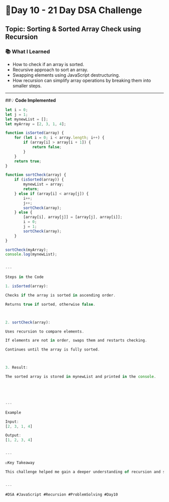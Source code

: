 # 🧠Day 10 - 21 Day DSA Challenge

## Topic: Sorting & Sorted Array Check using Recursion

### 📚 **What I Learned**
- How to check if an array is sorted.
- Recursive approach to sort an array.
- Swapping elements using JavaScript destructuring.
- How recursion can simplify array operations by breaking them into smaller steps.

---

##💡 **Code Implemented**

```javascript
let i = 0;
let j = 1;
let mynewList = [];
let myArray = [2, 3, 1, 4];

function isSorted(array) {
    for (let i = 0; i < array.length; i++) {
        if (array[i] > array[i + 1]) {
            return false;
        }
    }
    return true;
}

function sortCheck(array) {
    if (isSorted(array)) {
        mynewList = array;
        return;
    } else if (array[i] < array[j]) {
        i++;
        j++;
        sortCheck(array);
    } else {
        [array[i], array[j]] = [array[j], array[i]];
        i = 0;
        j = 1;
        sortCheck(array);
    }
}

sortCheck(myArray);
console.log(mynewList);


---

Steps in the Code

1. isSorted(array):

Checks if the array is sorted in ascending order.

Returns true if sorted, otherwise false.



2. sortCheck(array):

Uses recursion to compare elements.

If elements are not in order, swaps them and restarts checking.

Continues until the array is fully sorted.



3. Result:

The sorted array is stored in mynewList and printed in the console.





---

Example

Input:
[2, 3, 1, 4]

Output:
[1, 2, 3, 4]


---

☑️Key Takeaway

This challenge helped me gain a deeper understanding of recursion and sorting algorithms, and how we can implement sorting logic without using built-in functions.


---

#DSA #JavaScript #Recursion #ProblemSolving #Day10


